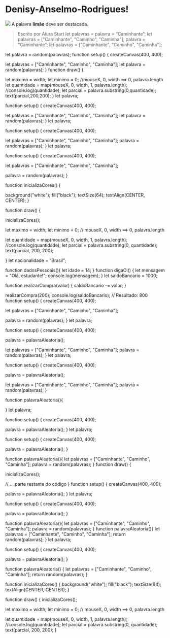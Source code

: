 # Denisy-Anselmo-Rodrigues!
![](link)
A palavra **limão** deve ser destacada.
> Escrito por Alura Start
> let palavras = 
palavra = “Caminhante”;
let palavras = ["Caminhante", "Caminho", "Caminha"];
palavra = “Caminhante”;
> let palavras = ["Caminhante", "Caminho", "Caminha"];

let palavra = random(palavras);
function setup() {
  createCanvas(400, 400);
  
  let palavras = ["Caminhante", "Caminho", "Caminha"];
  let palavra = random(palavras);
}
function draw() {
  
  let maximo = width;
  let minimo = 0;
  //mouseX, 0, width ==> 0, palavra.length
  let quantidade = map(mouseX, 0, width, 1, palavra.length);
  //console.log(quantidade);
  let parcial = palavra.substring(0,quantidade);
  text(parcial,200,200);
}
let palavra;

function setup() {
  createCanvas(400, 400);
  
  let palavras = ["Caminhante", "Caminho", "Caminha"];
  let palavra = random(palavras);
}
let palavra;

function setup() {
  createCanvas(400, 400);
  
  let palavras = ["Caminhante", "Caminho", "Caminha"];
  palavra = random(palavras);
}
let palavra;

function setup() {
  createCanvas(400, 400);
  
  
  let palavras = ["Caminhante", "Caminho", "Caminha"];
  
  palavra = random(palavras);
}

function inicializaCores() {
  
  background("white");
  fill("black");
  textSize(64);
  textAlign(CENTER, CENTER);
}

function draw() {
  
  inicializaCores();

  let maximo = width;
  let minimo = 0;
  // mouseX, 0, width ==> 0, palavra.length
  
  let quantidade = map(mouseX, 0, width, 1, palavra.length);
  //console.log(quantidade);
  let parcial = palavra.substring(0, quantidade);
  text(parcial, 200, 200);
  
}
let nacionalidade = “Brasil”;

function dadosPessoais(){
    let idade = 14;
}
function digaOi() {
    let mensagem = "Olá, estudante!";
    console.log(mensagem);
}
let saldoBancario = 1000;  

function realizarCompra(valor) {
    saldoBancario -= valor;
}

realizarCompra(200);
console.log(saldoBancario);  // Resultado: 800
function setup() {
  createCanvas(400, 400);

  let palavras = ["Caminhante", "Caminho", "Caminha"];

  palavra = random(palavras);
}
let palavra;

function setup() {
  createCanvas(400, 400);

  palavra = palavraAleatoria();

  let palavras = ["Caminhante", "Caminho", "Caminha"];
  palavra = random(palavras);
}
let palavra;

function setup() {
  createCanvas(400, 400);

  palavra = palavraAleatoria();

  let palavras = ["Caminhante", "Caminho", "Caminha"];
  palavra = random(palavras);
}

function palavraAleatoria(){

}
let palavra;

function setup() {
  createCanvas(400, 400);

  palavra = palavraAleatoria();
}
let palavra;

function setup() {
  createCanvas(400, 400);

  palavra = palavraAleatoria();
}

function palavraAleatoria(){
  let palavras = ["Caminhante", "Caminho", "Caminha"];
  palavra = random(palavras);
}
function draw() {

  inicializaCores();

  // ... parte restante do código
}
function setup() {
  createCanvas(400, 400);

  palavra = palavraAleatoria();
}
let palavra;

function setup() {
  createCanvas(400, 400);

  palavra = palavraAleatoria();
}

function palavraAleatoria(){
  let palavras = ["Caminhante", "Caminho", "Caminha"];
  palavra = random(palavras);
}
function palavraAleatoria(){
  let palavras = ["Caminhante", "Caminho", "Caminha"];
  return random(palavras);
}
let palavra;

function setup() {
  createCanvas(400, 400);

  palavra = palavraAleatoria();
}

function palavraAleatoria() {
  let palavras = ["Caminhante", "Caminho", "Caminha"];
  return random(palavras);
}

function inicializaCores() {
  background("white");
  fill("black");
  textSize(64);
  textAlign(CENTER, CENTER);
}

function draw() {
  inicializaCores();

  let maximo = width;
  let minimo = 0;
  // mouseX, 0, width ==> 0, palavra.length

  let quantidade = map(mouseX, 0, width, 1, palavra.length);
  //console.log(quantidade);
  let parcial = palavra.substring(0, quantidade);
  text(parcial, 200, 200);
}
